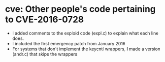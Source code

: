# cve: Other people's code pertaining to CVE-2016-0728

* I added comments to the exploid code (expl.c) to explain what each line does.
* I included the first emergency patch from January 2016
* For systems that don't implement the keycntl wrappers, I made a version (andr.c) that skips the wrappers

